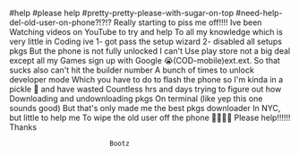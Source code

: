 #help
#please help
#pretty-pretty-please-with-sugar-on-top
#need-help-del-old-user-on-phone?!?!?
Really starting to piss me off!!!! Ive been
Watching videos on YouTube to try and help 
To all my knowledge which is very little in 
Coding ive 
1- got pass the setup wizard
2- disabled all setups pkgs 
But the phone is not fully unlocked I can't
Use play store not a big deal except all my
Games sign up with Google 😭(COD-mobile)ext.ext.
So that sucks also can't hit the builder number
A bunch of times to unlock developer mode
Which you have to do to flash the phone so 
I'm kinda in a pickle 🥒 and have wasted 
Countless hrs and days trying to figure out how 
Downloading and undownloading pkgs
On terminal (like yep this one sounds good)
But that's only made me the best pkgs downloader
In NYC, but little to help me 
To wipe the old user off the phone 🤬🤬🤬💯 
Please help!!!!!! Thanks

                             Bootz
